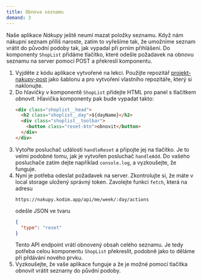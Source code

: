 ```yaml
---
title: Obnova seznamu
demand: 3
---
```


Naše aplikace _Nákupy_ ještě neumí mazat položky seznamu. Když nám nákupní seznam příliš naroste, zatím to vyřešíme tak, že umožníme seznam vrátit do původní podoby tak, jak vypadal při prním přihlášení. Do komponenty `ShopList` přidáme tlačítko, které odešle požadavek na obnovu seznamu na server pomocí POST a překreslí komponentu.

1. Vyjděte z kódu aplikace vytvořené na lekci. Použijte repozitář [projekt-nakupy-post](https://github.com/Czechitas-podklady-WEB/projekt-nakupy-post) jako šablonu a pro vytvoření vlastního repozitáře, který si naklonujte.
1. Do hlavičky v komponentě `ShopList` přidejte HTML pro panel s tlačítkem _obnovit_. Hlavička komponenty pak bude vypadat takto:
   ```html
   <div class="shoplist__head">
     <h2 class="shoplist__day">${dayName}</h2>
     <div class="shoplist__toolbar">
       <button class="reset-btn">obnovit</button>
     </div>
   </div>
   ```
1. Vytořte posluchač události `handleReset` a připojte jej na tlačítko. Je to velmi podobné tomu, jak je vytvořen posluchač `handleAdd`. Do vašeho posluchače zatím dejte například `console.log`, a vyzkoušejte, že funguje.
1. Nyní je potřeba odeslat požadavek na server. Zkontrolujte si, že máte v local storage uložený správný token. Zavolejte funkci `fetch`, která na adresu
   ```
   https://nakupy.kodim.app/api/me/week/:day/actions
   ```
   odešle JSON ve tvaru
   ```json
   {
     "type": "reset"
   }
   ```
   Tento API endpoint vrátí obnovený obsah celého seznamu. Je tedy potřeba celou komponentu `ShopList` překreslit, podobně jako to děláme při přdávání nového prvku.
1. Vyzkoušejte, že vaše aplikace funguje a že je možné pomocí tlačítka _obnovit_ vrátit seznamy do půvdní podoby.
